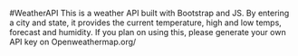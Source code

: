 #WeatherAPI
This is a weather API built with Bootstrap and JS. 
By entering a city and state, it provides the current temperature, high and low temps, forecast and humidity. 
If you plan on using this, please generate your own API key on Openweathermap.org/
